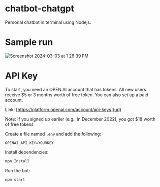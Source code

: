 # chatbot-chatgpt
Personal chatbot in terminal using Nodejs.

# Sample run 

![Screenshot 2024-03-03 at 1 26 39 PM](https://github.com/LuaanNguyen/chatbot-chatgpt/assets/153343039/82c29707-c8cf-4c3f-8c0d-3c72c43f2aa6)


# API Key 
To start, you need an OPEN AI account that has tokens. All new users receive $5 or 3 months worth of free token. You can also set up a paid account.

Link: [https://platform.openai.com/account/api-keys](url) 

Note: If you signed up earlier (e.g., in December 2022), you got $18 worth of free tokens


Create a file named `.env` and add the following:

```
OPENAI_API_KEY=YOURKEY
```

Install dependencies:

```bash
npm Install
```

Run the bot:

```bash
npm start
```
